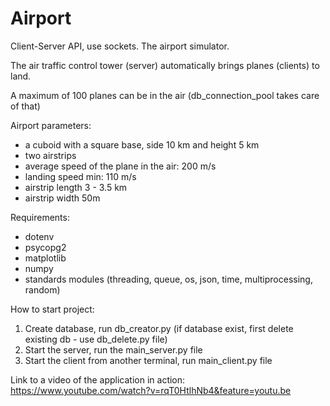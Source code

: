 # Airport

Client-Server API, use sockets. The airport simulator.

The air traffic control tower (server) automatically brings planes (clients) to land. 

A maximum of 100 planes can be in the air (db_connection_pool takes care of that)

Airport parameters:
- a cuboid with a square base, side 10 km and height 5 km
- two airstrips
- average speed of the plane in the air: 200 m/s
- landing speed min: 110 m/s
- airstrip length 3 - 3.5 km
- airstrip width 50m

Requirements: 
- dotenv
- psycopg2
- matplotlib
- numpy
- standards modules (threading, queue, os, json, time, multiprocessing, random)

How to start project:
1. Create database, run db_creator.py (if database exist, first delete existing db - use db_delete.py file)
2. Start the server, run the main_server.py file
3. Start the client from another terminal, run main_client.py file

Link to a video of the application in action: https://www.youtube.com/watch?v=rqT0HtlhNb4&feature=youtu.be


